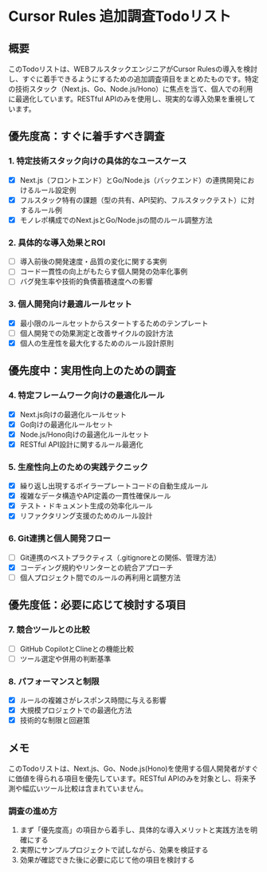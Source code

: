 # Cursor Rules 追加調査Todoリスト

## 概要

このTodoリストは、WEBフルスタックエンジニアがCursor Rulesの導入を検討し、すぐに着手できるようにするための追加調査項目をまとめたものです。特定の技術スタック（Next.js、Go、Node.js/Hono）に焦点を当て、個人での利用に最適化しています。RESTful APIのみを使用し、現実的な導入効果を重視しています。

## 優先度高：すぐに着手すべき調査

### 1. 特定技術スタック向けの具体的なユースケース
- [x] Next.js（フロントエンド）とGo/Node.js（バックエンド）の連携開発におけるルール設定例
- [x] フルスタック特有の課題（型の共有、API契約、フルスタックテスト）に対するルール例
- [x] モノレポ構成でのNext.jsとGo/Node.jsの間のルール調整方法

### 2. 具体的な導入効果とROI
- [ ] 導入前後の開発速度・品質の変化に関する実例
- [ ] コード一貫性の向上がもたらす個人開発の効率化事例
- [ ] バグ発生率や技術的負債蓄積速度への影響

### 3. 個人開発向け最適ルールセット
- [x] 最小限のルールセットからスタートするためのテンプレート
- [ ] 個人開発での効果測定と改善サイクルの設計方法
- [x] 個人の生産性を最大化するためのルール設計原則

## 優先度中：実用性向上のための調査

### 4. 特定フレームワーク向けの最適化ルール
- [x] Next.js向けの最適化ルールセット
- [x] Go向けの最適化ルールセット
- [x] Node.js/Hono向けの最適化ルールセット
- [x] RESTful API設計に関するルール最適化

### 5. 生産性向上のための実践テクニック
- [x] 繰り返し出現するボイラープレートコードの自動生成ルール
- [x] 複雑なデータ構造やAPI定義の一貫性確保ルール
- [x] テスト・ドキュメント生成の効率化ルール
- [x] リファクタリング支援のためのルール設計

### 6. Git連携と個人開発フロー
- [ ] Git連携のベストプラクティス（.gitignoreとの関係、管理方法）
- [x] コーディング規約やリンターとの統合アプローチ
- [ ] 個人プロジェクト間でのルールの再利用と調整方法

## 優先度低：必要に応じて検討する項目

### 7. 競合ツールとの比較
- [ ] GitHub CopilotとClineとの機能比較
- [ ] ツール選定や併用の判断基準

### 8. パフォーマンスと制限
- [x] ルールの複雑さがレスポンス時間に与える影響
- [x] 大規模プロジェクトでの最適化方法
- [x] 技術的な制限と回避策

## メモ

このTodoリストは、Next.js、Go、Node.js(Hono)を使用する個人開発者がすぐに価値を得られる項目を優先しています。RESTful APIのみを対象とし、将来予測や幅広いツール比較は含まれていません。

### 調査の進め方

1. まず「優先度高」の項目から着手し、具体的な導入メリットと実践方法を明確にする
2. 実際にサンプルプロジェクトで試しながら、効果を検証する
3. 効果が確認できた後に必要に応じて他の項目を検討する